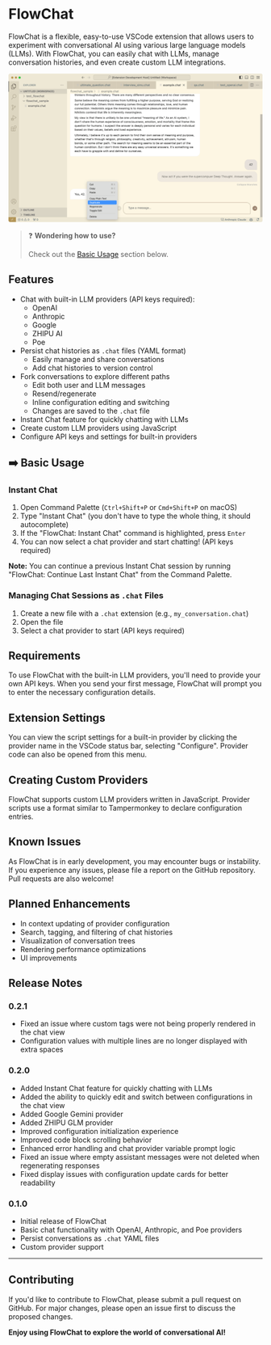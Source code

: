 # FlowChat 

FlowChat is a flexible, easy-to-use VSCode extension that allows users to experiment with conversational AI using various large language models (LLMs). With FlowChat, you can easily chat with LLMs, manage conversation histories, and even create custom LLM integrations.

![FlowChat Screenshot](images/screenshot.png)

> ❓ **Wondering how to use?** 
>
> Check out the [Basic Usage](#-basic-usage) section below.

## Features

- Chat with built-in LLM providers (API keys required):
  - OpenAI
  - Anthropic
  - Google
  - ZHIPU AI
  - Poe
- Persist chat histories as `.chat` files (YAML format) 
  - Easily manage and share conversations
  - Add chat histories to version control
- Fork conversations to explore different paths
  - Edit both user and LLM messages
  - Resend/regenerate
  - Inline configuration editing and switching
  - Changes are saved to the `.chat` file
- Instant Chat feature for quickly chatting with LLMs
- Create custom LLM providers using JavaScript
- Configure API keys and settings for built-in providers

## ➡️ Basic Usage

### Instant Chat

1. Open Command Palette (`Ctrl+Shift+P` or `Cmd+Shift+P` on macOS)
2. Type "Instant Chat" (you don't have to type the whole thing, it should autocomplete)
3. If the "FlowChat: Instant Chat" command is highlighted, press `Enter`
4. You can now select a chat provider and start chatting! (API keys required)

**Note:** You can continue a previous Instant Chat session by running "FlowChat: Continue Last Instant Chat" from the Command Palette.

### Managing Chat Sessions as `.chat` Files

1. Create a new file with a `.chat` extension (e.g., `my_conversation.chat`)
2. Open the file
3. Select a chat provider to start (API keys required)

## Requirements

To use FlowChat with the built-in LLM providers, you'll need to provide your own API keys. When you send your first message, FlowChat will prompt you to enter the necessary configuration details.

## Extension Settings

You can view the script settings for a built-in provider by clicking the provider name in the VSCode status bar, selecting "Configure". Provider code can also be opened from this menu.

## Creating Custom Providers

FlowChat supports custom LLM providers written in JavaScript. Provider scripts use a format similar to Tampermonkey to declare configuration entries. 

## Known Issues

As FlowChat is in early development, you may encounter bugs or instability. If you experience any issues, please file a report on the GitHub repository. Pull requests are also welcome!

## Planned Enhancements

- In context updating of provider configuration
- Search, tagging, and filtering of chat histories
- Visualization of conversation trees
- Rendering performance optimizations
- UI improvements

## Release Notes

### 0.2.1

- Fixed an issue where custom tags were not being properly rendered in the chat view
- Configuration values with multiple lines are no longer displayed with extra spaces

### 0.2.0

- Added Instant Chat feature for quickly chatting with LLMs
- Added the ability to quickly edit and switch between configurations in the chat view
- Added Google Gemini provider
- Added ZHIPU GLM provider
- Improved configuration initialization experience
- Improved code block scrolling behavior
- Enhanced error handling and chat provider variable prompt logic
- Fixed an issue where empty assistant messages were not deleted when regenerating responses
- Fixed display issues with configuration update cards for better readability

### 0.1.0

- Initial release of FlowChat
- Basic chat functionality with OpenAI, Anthropic, and Poe providers
- Persist conversations as `.chat` YAML files
- Custom provider support

---

## Contributing

If you'd like to contribute to FlowChat, please submit a pull request on GitHub. For major changes, please open an issue first to discuss the proposed changes.

**Enjoy using FlowChat to explore the world of conversational AI!**
